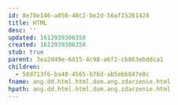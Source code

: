 ```yaml
---
id: 8e78e146-a050-48c2-be2d-56af15261428
title: HTML
desc: ''
updated: 1612939306358
created: 1612939306358
stub: true
parent: 3ea2d49e-6d15-4c98-a6f2-cb863ebddca1
children:
  - 58d713f6-ba48-4565-b76d-ab5ebb847e8c
fname: ang.dd.html.html.dom.ang.zdarzenie.html
hpath: ang.dd.html.html.dom.ang.zdarzenie.html
---
```



